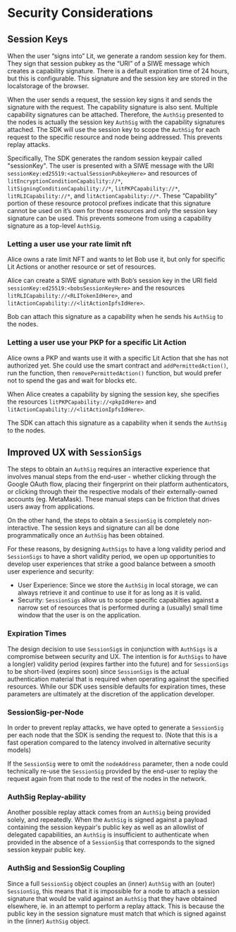 # Security Considerations

## Session Keys

When the user “signs into” Lit, we generate a random session key for them. They sign that session pubkey as the “URI” of a SIWE message which creates a capability signature. There is a default expiration time of 24 hours, but this is configurable. This signature and the session key are stored in the localstorage of the browser.

When the user sends a request, the session key signs it and sends the signature with the request. The capability signature is also sent. Multiple capability signatures can be attached. Therefore, the `AuthSig` presented to the nodes is actually the session key `AuthSig` with the capability signatures attached. The SDK will use the session key to scope the `AuthSig` for each request to the specific resource and node being addressed. This prevents replay attacks.

Specifically, The SDK generates the random session keypair called "sessionKey". The user is presented with a SIWE message with the URI `sessionKey:ed25519:<actualSessionPubkeyHere>` and resources of `litEncryptionConditionCapability://*`, `litSigningConditionCapability://*`, `litPKPCapability://*`, `litRLICapability://*`, and `litActionCapability://*`. These “Capability” portion of these resource protocol prefixes indicate that this signature cannot be used on it’s own for those resources and only the session key signature can be used. This prevents someone from using a capability signature as a top-level `AuthSig`.

### Letting a user use your rate limit nft

Alice owns a rate limit NFT and wants to let Bob use it, but only for specific Lit Actions or another resource or set of resources.

Alice can create a SIWE signature with Bob’s session key in the URI field `sessionKey:ed25519:<bobsSessionKeyHere>` and the resources `litRLICapability://<RLITokenIdHere>`, and `litActionCapability://<litActionIpfsIdHere>`.

Bob can attach this signature as a capability when he sends his `AuthSig` to the nodes.

### Letting a user use your PKP for a specific Lit Action

Alice owns a PKP and wants use it with a specific Lit Action that she has not authorized yet. She could use the smart contract and `addPermittedAction()`, run the function, then `removePermittedAction()` function, but would prefer not to spend the gas and wait for blocks etc.

When Alice creates a capability by signing the session key, she specifies the resources `litPKPCapability://<pkpIdHere>` and `litActionCapability://<litActionIpfsIdHere>`.

The SDK can attach this signature as a capability when it sends the `AuthSig` to the nodes.

## Improved UX with `SessionSigs`

The steps to obtain an `AuthSig` requires an interactive experience that involves manual steps from the end-user - whether clicking through the Google OAuth flow, placing their fingerprint on their platform authenticators, or clicking through their the respective modals of their externally-owned accounts (eg. MetaMask). These manual steps can be friction that drives users away from applications.

On the other hand, the steps to obtain a `SessionSig` is completely non-interactive. The session keys and signature can all be done programmatically once an `AuthSig` has been obtained. 

For these reasons, by designing `AuthSigs` to have a long validity period and `SessionSigs` to have a short validity period, we open up opportunities to develop user experiences that strike a good balance between a smooth user experience and security:
- User Experience: Since we store the `AuthSig` in local storage, we can always retrieve it and continue to use it for as long as it is valid.
- Security: `SessionSigs` allow us to scope specific capabilties against a narrow set of resources that is performed during a (usually) small time window that the user is on the application.

### Expiration Times

The design decision to use `SessionSig`s in conjunction with `AuthSigs` is a compromise between security and UX. The intention is for `AuthSigs` to have a long(er) validity period (expires farther into the future) and for `SessionSigs` to be short-lived (expires soon) since `SessionSigs` is the actual authentication material that is required when operating against the specified resources. While our SDK uses sensible defaults for expiration times, these parameters are ultimately at the discretion of the application developer.

### SessionSig-per-Node

In order to prevent replay attacks, we have opted to generate a `SessionSig` per each node that the SDK is sending the request to. (Note that this is a fast operation compared to the latency involved in alternative security models)

If the `SessionSig` were to omit the `nodeAddress` parameter, then a node could technically re-use the `SessionSig` provided by the end-user to replay the request again from that node to the rest of the nodes in the network.

### AuthSig Replay-ability

Another possible replay attack comes from an `AuthSig` being provided solely, and repeatedly. When the `AuthSig` is signed against a payload containing the session keypair's public key as well as an allowlist of delegated capabilities, an `AuthSig` is insufficient to authenticate when provided in the absence of a `SessionSig` that corresponds to the signed session keypair public key. 

### AuthSig and SessionSig Coupling

Since a full `SessionSig` object couples an (inner) `AuthSig` with an (outer) `SessionSig`, this means that it is impossible for a node to attach a session signature that would be valid against an `AuthSig` that they have obtained elsewhere, ie. in an attempt to perform a replay attack. This is because the public key in the session signature must match that which is signed against in the (inner) `AuthSig` object.